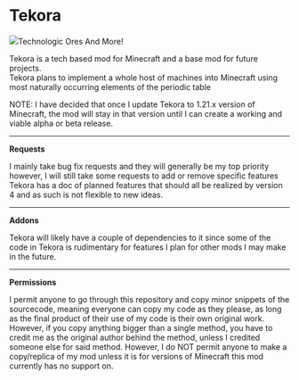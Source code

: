 # Tekora
![](https://github.com/bowenleng/Tekora/blob/main/logo.png)Technologic Ores And More!

Tekora is a tech based mod for Minecraft and a base mod for future projects.
<br>
Tekora plans to implement a whole host of machines into Minecraft using most naturally occurring elements of the periodic table

NOTE: I have decided that once I update Tekora to 1.21.x version of Minecraft, the mod will stay in that version until I can create a working and viable alpha or beta release.

-----
**Requests**

I mainly take bug fix requests and they will generally be my top priority
however, I will still take some requests to add or remove specific features
<br>
Tekora has a doc of planned features that should all be realized by version 4
and as such is not flexible to new ideas.

-----
**Addons**

Tekora will likely have a couple of dependencies to it since some of the code
in Tekora is rudimentary for features I plan for other mods I may make in the
future.

-----
**Permissions**

I permit anyone to go through this repository and copy minor snippets of the
sourcecode, meaning everyone can copy my code as they please, as long as the
final product of their use of my code is their own original work. However, if
you copy anything bigger than a single method, you have to credit me as the
original author behind the method, unless I credited someone else for said
method. However, I do NOT permit anyone to make a copy/replica of my mod unless
it is for versions of Minecraft this mod currently has no support on.
